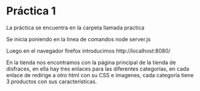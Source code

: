 # Práctica 1

La práctica se encuentra en la carpeta llamada practica


Se inicia poniendo en la linea de comandos node server.js

Luego en el navegador firefox introducimos http://localhost:8080/

En la tienda nos encontramos con la página principal de la tienda de disfraces, en ella hay tres enlaces para las diferentes categorías,
en cada enlace de redirige a otro html con su CSS e imagenes, cada categoría tiene 3 productos con sus características.
